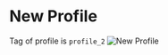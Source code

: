
# New Profile
Tag of profile is `profile_2`
![New Profile](https://media.discordapp.net/attachments/554048737648050179/818227809390034944/unknown.png?width=1031&height=677)